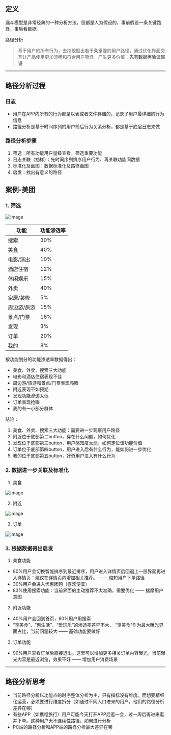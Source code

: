 ## 定义
漏斗模型是非常经典的一种分析方法，但都是人为假设的，事前假设一条关键路径，事后看数据。

路径分析
> 基于用户的所有行为，去挖挖掘出若干条重要的用户路径，通过优化界面交互让产品使用更加流畅和符合用户吸怪，产生更多价值：**先有数据再验证假设**

---
## 路径分析过程

### 日志
- 用户在APP内所有的行为都是以表或者文件存储的，记录了用户最详细的行为信息
- 路径分析是基于时间序列的用户前后行为关系分析，都是基于底层日志来做

### 路径分析步骤
1. 筛选：所有功能用户量级查看，筛选重要功能
2. 日志关联（抽样）：先时间序列排序用户行为、再关联功能间数据
3. 标准化及画图：数据标准化及路径画图
4. 启发：找出有意义的路径

## 案例-美团
### 1. 筛选
![image](https://note.youdao.com/favicon.ico)

功能 | 功能渗透率
---|---
搜索 | 30%
美食 | 40%
电影/演出 | 10%
酒店住宿 | 12%
休闲娱乐 | 15%
外卖 | 40%
家居/装修 | 5%
周边游/旅游 | 15%
景点/门票 | 18%
发现 | 3%
订单 | 20%
我的 | 8%

    
按功能划分的功能渗透率数据得出：

- 美食、外卖、搜索三大功能
- 电影和酒店住宿表现不佳
- 周边游/旅游和景点/门票表现亮眼
- 附近表现不如预期
- 发现功能渗透太低
- 订单表现抢眼
- 我的有一小部分群体

结论：
1. 美食、外卖、搜索三大功能：需要进一步观察用户路径
2. 附近位于底部第二button，存在什么问题，如何优化
3. 发现位于底部第三button，用户感知度太弱，如何定位该功能价值
4. 订单位于底部第四button，用户进入后有什么行为，能如何进一步优化
5. 我的位于底部第五button，好奇用户进入有什么行为

### 2. 数据进一步关联及标准化
1. 美食

![image](https://note.youdao.com/favicon.ico)

2. 附近

![image](https://note.youdao.com/favicon.ico) 

3. 订单

![image](https://note.youdao.com/favicon.ico)

### 3. 根据数据得出启发

1. 美食功能
- 80%用户会切换智能排序到最近排序，用户进入详情页后回退上一层界面再进入详情页：建议在详情页内增加相关推荐。 —— 缩短用户下单路径
- 30%用户会进入优惠团购（喜欢便宜）
- 83%使用搜索功能：当前界面的主动推荐不太准确，需要优化 —— 揣摩用户意图

2. 附近功能
- 40%用户会回到首页，60%用户用搜索
- “享美食”、“惠生活”、“爱玩乐”的渗透率差异不大， “享美食”作为最大曝光界面占比，当前问题较大 —— 基础功能要做好

3. 订单功能
- 90%用户查看订单后直接退出。这里可以增加更多相关订单内容曝光。当前曝光内容是最近浏览，效果不好 —— 增加用户消费场景

--- 
## 路径分析思考
- 当前路径分析以功能点的时序整体分析为主，只有指标没有维度。而想要精细化运营，必须要进行维度拆分（如通过不同入口进来的用户，他们的路径分析差异在哪）
- 有些APP（如携程旅行）用户可能今天打开APP后逛一会，过一周后再进来逛并下单。这种用户天不连续性路径，如何进行分析
- PC端的路径分析和APP端的路径分析最大差异在哪 